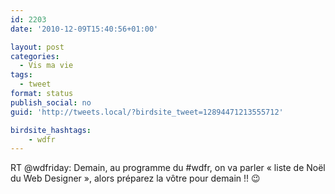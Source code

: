 ```yaml
---
id: 2203
date: '2010-12-09T15:40:56+01:00'

layout: post
categories:
  - Vis ma vie
tags:
  - tweet
format: status
publish_social: no
guid: 'http://tweets.local/?birdsite_tweet=12894471213555712'

birdsite_hashtags:
    - wdfr
---
```


RT @wdfriday: Demain, au programme du #wdfr, on va parler « liste de Noël du Web Designer », alors préparez la vôtre pour demain !! 😉